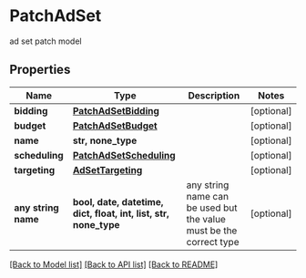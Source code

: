# PatchAdSet

ad set patch model

## Properties
Name | Type | Description | Notes
------------ | ------------- | ------------- | -------------
**bidding** | [**PatchAdSetBidding**](PatchAdSetBidding.md) |  | [optional] 
**budget** | [**PatchAdSetBudget**](PatchAdSetBudget.md) |  | [optional] 
**name** | **str, none_type** |  | [optional] 
**scheduling** | [**PatchAdSetScheduling**](PatchAdSetScheduling.md) |  | [optional] 
**targeting** | [**AdSetTargeting**](AdSetTargeting.md) |  | [optional] 
**any string name** | **bool, date, datetime, dict, float, int, list, str, none_type** | any string name can be used but the value must be the correct type | [optional]

[[Back to Model list]](../README.md#documentation-for-models) [[Back to API list]](../README.md#documentation-for-api-endpoints) [[Back to README]](../README.md)


